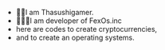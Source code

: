 - 👋🏻I am Thasushigamer.
- 🧑🏻‍💻I am developer of FexOs.inc
-   here are codes to create cryptocurrencies,
-   and to create an operating systems.
